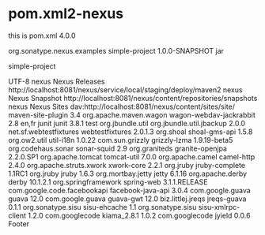 # pom.xml2-nexus
this is pom.xml
<project xmlns="http://maven.apache.org/POM/4.0.0" xmlns:xsi="http://www.w3.org/2001/XMLSchema-instance"
         xsi:schemaLocation="http://maven.apache.org/POM/4.0.0 http://maven.apache.org/xsd/maven-4.0.0.xsd">
  <modelVersion>4.0.0</modelVersion>

  <groupId>org.sonatype.nexus.examples</groupId>
  <artifactId>simple-project</artifactId>
  <version>1.0.0-SNAPSHOT</version>
  <packaging>jar</packaging>

  <name>simple-project</name>

  <properties>
    <project.build.sourceEncoding>UTF-8</project.build.sourceEncoding>
  </properties>
  <distributionManagement>
    <repository>
      <id>nexus</id>
      <name>Nexus Releases</name>
      <url>http://localhost:8081/nexus/service/local/staging/deploy/maven2</url>
    </repository>
    <snapshotRepository>
      <id>nexus</id>
      <name>Nexus Snapshot</name>
      <url>http://localhost:8081/nexus/content/repositories/snapshots</url>
    </snapshotRepository>
    <site>
      <id>nexus</id>
      <name>Nexus Sites</name>
      <url>dav:http://localhost:8081/nexus/content/sites/site/</url>
    </site>
  </distributionManagement>
  <build>
    <plugins>
      <plugin>
        <artifactId>maven-site-plugin</artifactId>
        <version>3.4</version>
        <dependencies>
          <dependency>
            <groupId>org.apache.maven.wagon</groupId>
            <artifactId>wagon-webdav-jackrabbit</artifactId>
            <version>2.8</version>
          </dependency>
        </dependencies>
        <configuration>
          <locales>en,fr</locales>
        </configuration>
      </plugin>
    </plugins>
  </build>
  <dependencies>
    <dependency>
      <groupId>junit</groupId>
      <artifactId>junit</artifactId>
      <version>3.8.1</version>
      <scope>test</scope>
    </dependency>
    <dependency>
      <groupId>org.jbundle.util</groupId>
      <artifactId>org.jbundle.util.jbackup</artifactId>
      <version>2.0.0</version>
    </dependency>
    <dependency>
      <groupId>net.sf.webtestfixtures</groupId>
      <artifactId>webtestfixtures</artifactId>
      <version>2.0.1.3</version>
    </dependency>
    <dependency>
      <groupId>org.shoal</groupId>
      <artifactId>shoal-gms-api</artifactId>
      <version>1.5.8</version>
    </dependency>
    <dependency>
      <groupId>org.ow2.util</groupId>
      <artifactId>util-i18n</artifactId>
      <version>1.0.22</version>
    </dependency>
    <dependency>
      <groupId>com.sun.grizzly</groupId>
      <artifactId>grizzly-lzma</artifactId>
      <version>1.9.19-beta5</version>
    </dependency>
    <dependency>
      <groupId>org.codehaus.sonar</groupId>
      <artifactId>sonar-squid</artifactId>
      <version>2.9</version>
    </dependency>
    <dependency>
      <groupId>org.graniteds</groupId>
      <artifactId>granite-openjpa</artifactId>
      <version>2.2.0.SP1</version>
    </dependency>
    <dependency>
      <groupId>org.apache.tomcat</groupId>
      <artifactId>tomcat-util</artifactId>
      <version>7.0.0</version>
    </dependency>
    <dependency>
      <groupId>org.apache.camel</groupId>
      <artifactId>camel-http</artifactId>
      <version>2.4.0</version>
    </dependency>
    <dependency>
      <groupId>org.apache.struts.xwork</groupId>
      <artifactId>xwork-core</artifactId>
      <version>2.2.1</version>
    </dependency>
    <dependency>
      <groupId>org.jruby</groupId>
      <artifactId>jruby-complete</artifactId>
      <version>1.1RC1</version>
    </dependency>
    <dependency>
      <groupId>org.jruby</groupId>
      <artifactId>jruby</artifactId>
      <version>1.6.3</version>
    </dependency>
    <dependency>
      <groupId>org.mortbay.jetty</groupId>
      <artifactId>jetty</artifactId>
      <version>6.1.16</version>
    </dependency>
    <dependency>
      <groupId>org.apache.derby</groupId>
      <artifactId>derby</artifactId>
      <version>10.1.2.1</version>
    </dependency>
    <dependency>
      <groupId>org.springframework</groupId>
      <artifactId>spring-web</artifactId>
      <version>3.1.1.RELEASE</version>
    </dependency>
    <dependency>
      <groupId>com.google.code.facebookapi</groupId>
      <artifactId>facebook-java-api</artifactId>
      <version>3.0.4</version>
    </dependency>
    <dependency>
      <groupId>com.google.guava</groupId>
      <artifactId>guava</artifactId>
      <version>12.0</version>
    </dependency>
    <dependency>
      <groupId>com.google.guava</groupId>
      <artifactId>guava-gwt</artifactId>
      <version>12.0</version>
    </dependency>
    <dependency>
      <groupId>biz.littlej.jreqs</groupId>
      <artifactId>jreqs-guava</artifactId>
      <version>0.1.1</version>
    </dependency>
    <dependency>
      <groupId>org.sonatype.sisu</groupId>
      <artifactId>sisu-ehcache</artifactId>
      <version>1.1</version>
    </dependency>
    <dependency>
      <groupId>org.sonatype.sisu</groupId>
      <artifactId>sisu-xmlrpc-client</artifactId>
      <version>1.2.0</version>
    </dependency>
    <dependency>
      <groupId>com.googlecode</groupId>
      <artifactId>kiama_2.8.1</artifactId>
      <version>1.0.2</version>
    </dependency>
    <dependency>
      <groupId>com.googlecode</groupId>
      <artifactId>jyield</artifactId>
      <version>0.0.6</version>
    </dependency>
  </dependencies>
</project>
Footer
